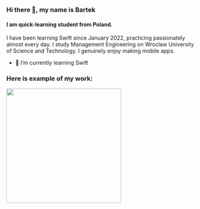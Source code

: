 ### Hi there 👋, my name is Bartek
#### I am quick-learning student from Poland.
I have been learning Swift since January 2022, practicing passionately almost every day. I study Management Engineering on Wroclaw University of Science and Technology. I genuinely enjoy making mobile apps.

- 🌱 I’m currently learning Swift

### Here is example of my work:
<img src="https://github.com/bartoszboguslawski/bartoszboguslawski/blob/main/weather.gif" width="300">
